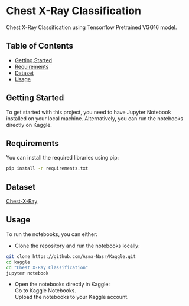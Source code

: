 # Chest X-Ray Classification
Chest X-Ray Classification using Tensorflow Pretrained VGG16 model.

## Table of Contents

- [Getting Started](#getting-started)
- [Requirements](#requirements)
- [Dataset](#dataset)
- [Usage](#usage)

## Getting Started

To get started with this project, you need to have Jupyter Notebook installed on your local machine. Alternatively, you can run the notebooks directly on Kaggle.

## Requirements

You can install the required libraries using pip:

```bash
pip install -r requirements.txt
```
## Dataset
[Chest-X-Ray]([https://github.com/Asma-Nasr/Kaggle](https://www.kaggle.com/datasets/paultimothymooney/chest-xray-pneumonia))

## Usage
To run the notebooks, you can either:

- Clone the repository and run the notebooks locally:
```bash
git clone https://github.com/Asma-Nasr/Kaggle.git
cd kaggle
cd "Chest X-Ray Classification"
jupyter notebook
```
- Open the notebooks directly in Kaggle: \
Go to Kaggle Notebooks. \
Upload the notebooks to your Kaggle account.

